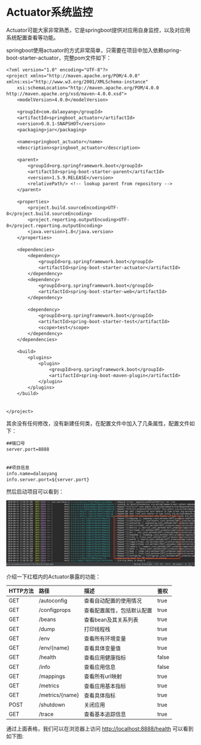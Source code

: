 # Actuator系统监控

Actuator可能大家非常熟悉，它是springboot提供对应用自身监控，以及对应用系统配置查看等功能。

springboot使用actuator的方式非常简单，只需要在项目中加入依赖spring-boot-starter-actuator，完整pom文件如下：

```
<?xml version="1.0" encoding="UTF-8"?>
<project xmlns="http://maven.apache.org/POM/4.0.0" xmlns:xsi="http://www.w3.org/2001/XMLSchema-instance"
    xsi:schemaLocation="http://maven.apache.org/POM/4.0.0 http://maven.apache.org/xsd/maven-4.0.0.xsd">
    <modelVersion>4.0.0</modelVersion>

    <groupId>com.dalaoyang</groupId>
    <artifactId>springboot_actuator</artifactId>
    <version>0.0.1-SNAPSHOT</version>
    <packaging>jar</packaging>

    <name>springboot_actuator</name>
    <description>springboot_actuator</description>

    <parent>
        <groupId>org.springframework.boot</groupId>
        <artifactId>spring-boot-starter-parent</artifactId>
        <version>1.5.9.RELEASE</version>
        <relativePath/> <!-- lookup parent from repository -->
    </parent>

    <properties>
        <project.build.sourceEncoding>UTF-8</project.build.sourceEncoding>
        <project.reporting.outputEncoding>UTF-8</project.reporting.outputEncoding>
        <java.version>1.8</java.version>
    </properties>

    <dependencies>
        <dependency>
            <groupId>org.springframework.boot</groupId>
            <artifactId>spring-boot-starter-actuator</artifactId>
        </dependency>
        <dependency>
            <groupId>org.springframework.boot</groupId>
            <artifactId>spring-boot-starter-web</artifactId>
        </dependency>

        <dependency>
            <groupId>org.springframework.boot</groupId>
            <artifactId>spring-boot-starter-test</artifactId>
            <scope>test</scope>
        </dependency>
    </dependencies>

    <build>
        <plugins>
            <plugin>
                <groupId>org.springframework.boot</groupId>
                <artifactId>spring-boot-maven-plugin</artifactId>
            </plugin>
        </plugins>
    </build>


</project>
```

其余没有任何修改，没有新建任何类，在配置文件中加入了几条属性，配置文件如下：

```
##端口号
server.port=8888


##项目信息
info.name=dalaoyang
info.server.port=${server.port}
```

然后启动项目可以看到：

![](/assets/import-actuator-01.png)

介绍一下红框内的Actuator暴露的功能：

| HTTP方法 | 路径 | 描述 | 鉴权 |
| :--- | :--- | :--- | :--- |
| GET | /autoconfig | 查看自动配置的使用情况 | true |
| GET | /configprops | 查看配置属性，包括默认配置 | true |
| GET | /beans | 查看bean及其关系列表 | true |
| GET | /dump | 打印线程栈 | true |
| GET | /env | 查看所有环境变量 | true |
| GET | /env/{name} | 查看具体变量值 | true |
| GET | /health | 查看应用健康指标 | false |
| GET | /info | 查看应用信息 | false |
| GET | /mappings | 查看所有url映射 | true |
| GET | /metrics | 查看应用基本指标 | true |
| GET | /metrics/{name} | 查看具体指标 | true |
| POST | /shutdown | 关闭应用 | true |
| GET | /trace | 查看基本追踪信息 | true |

通过上面表格，我们可以在浏览器上访问 [http://localhost:8888/health](https://link.jianshu.com/?t=http%3A%2F%2Flocalhost%3A8888%2Fhealth)  可以看到如下图:





